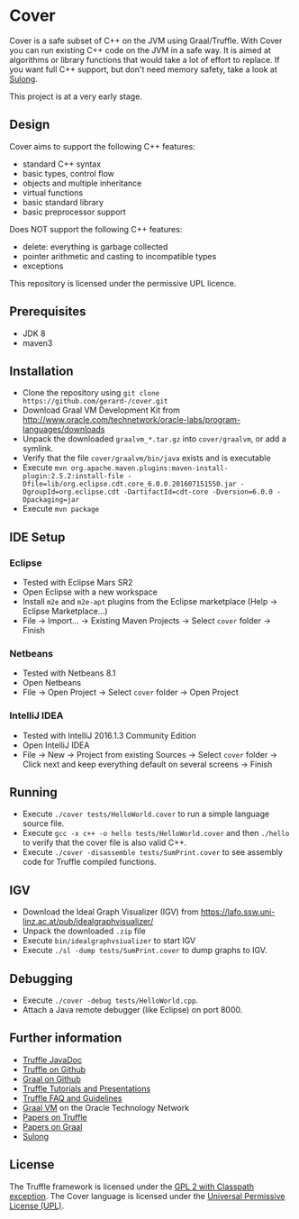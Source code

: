 # Cover

Cover is a safe subset of C++ on the JVM using Graal/Truffle. With Cover you can run existing C++ code on the JVM in a safe way. It is aimed at algorithms or library functions that would take a lot of effort to replace. If you want full C++ support, but don't need memory safety, take a look at [Sulong](https://github.com/graalvm/sulong).

This project is at a very early stage. 

## Design

Cover aims to support the following C++ features:
* standard C++ syntax
* basic types, control flow
* objects and multiple inheritance
* virtual functions
* basic standard library
* basic preprocessor support

Does NOT support the following C++ features:
* delete: everything is garbage collected
* pointer arithmetic and casting to incompatible types
* exceptions

This repository is licensed under the permissive UPL licence.

## Prerequisites
* JDK 8
* maven3 

## Installation

* Clone the repository using
  `git clone https://github.com/gerard-/cover.git`
* Download Graal VM Development Kit from 
  http://www.oracle.com/technetwork/oracle-labs/program-languages/downloads
* Unpack the downloaded `graalvm_*.tar.gz` into `cover/graalvm`, or add a symlink.
* Verify that the file `cover/graalvm/bin/java` exists and is executable
* Execute `mvn org.apache.maven.plugins:maven-install-plugin:2.5.2:install-file -Dfile=lib/org.eclipse.cdt.core_6.0.0.201607151550.jar -DgroupId=org.eclipse.cdt -DartifactId=cdt-core -Dversion=6.0.0 -Dpackaging=jar`
* Execute `mvn package`

## IDE Setup 

### Eclipse
* Tested with Eclipse Mars SR2
* Open Eclipse with a new workspace
* Install `m2e` and `m2e-apt` plugins from the Eclipse marketplace (Help -> Eclipse Marketplace...)
* File -> Import... -> Existing Maven Projects -> Select `cover` folder -> Finish

### Netbeans
* Tested with Netbeans 8.1
* Open Netbeans
* File -> Open Project -> Select `cover` folder -> Open Project

### IntelliJ IDEA
* Tested with IntelliJ 2016.1.3 Community Edition
* Open IntelliJ IDEA
* File -> New -> Project from existing Sources -> Select `cover` folder -> Click next and keep everything default on several screens -> Finish

## Running

* Execute `./cover tests/HelloWorld.cover` to run a simple language source file.
* Execute `gcc -x c++ -o hello tests/HelloWorld.cover` and then `./hello` to verify that the cover file is also valid C++.
* Execute `./cover -disassemble tests/SumPrint.cover` to see assembly code for Truffle compiled functions.

## IGV

* Download the Ideal Graph Visualizer (IGV) from
  https://lafo.ssw.uni-linz.ac.at/pub/idealgraphvisualizer/
* Unpack the downloaded `.zip` file  
* Execute `bin/idealgraphvsiualizer` to start IGV
* Execute `./sl -dump tests/SumPrint.cover` to dump graphs to IGV.

## Debugging

* Execute `./cover -debug tests/HelloWorld.cpp`.
* Attach a Java remote debugger (like Eclipse) on port 8000.

## Further information

* [Truffle JavaDoc](http://lafo.ssw.uni-linz.ac.at/javadoc/truffle/latest/)
* [Truffle on Github](http://github.com/graalvm/truffle)
* [Graal on Github](http://github.com/graalvm/graal-core)
* [Truffle Tutorials and Presentations](https://wiki.openjdk.java.net/display/Graal/Publications+and+Presentations)
* [Truffle FAQ and Guidelines](https://wiki.openjdk.java.net/display/Graal/Truffle+FAQ+and+Guidelines)
* [Graal VM]( http://www.oracle.com/technetwork/oracle-labs/program-languages/overview) on the Oracle Technology Network
* [Papers on Truffle](http://ssw.jku.at/Research/Projects/JVM/Truffle.html)
* [Papers on Graal](http://ssw.jku.at/Research/Projects/JVM/Graal.html)
* [Sulong](https://github.com/graalvm/sulong)

## License

The Truffle framework is licensed under the [GPL 2 with Classpath exception](http://openjdk.java.net/legal/gplv2+ce.html).
The Cover language is licensed under the [Universal Permissive License (UPL)](http://opensource.org/licenses/UPL).
